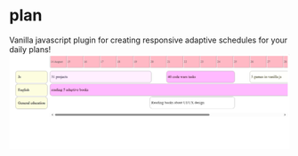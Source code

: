 # plan
Vanilla javascript plugin for creating responsive adaptive schedules for your daily plans!
![how it Looks](https://github.com/vasayShinkar/plan/blob/main/image.png)
